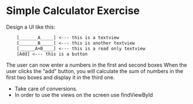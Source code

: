 # Simple Calculator Exercise

Design a UI like this:

```txt
    [_______A_____] <--- this is a textview
    [_______B_____] <--- this is another textview
    [______A+B____] <--- this is a read only textview
    [Add] <--- this is a button
```

The user can now enter a numbers in the first and second boxes
When the user clicks the "add" button, you will calculate the sum of numbers
in the first two boxes and display it in the third one.

* Take care of conversions.
* In order to use the views on the screen use findViewById
